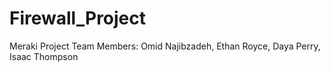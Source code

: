 # Firewall_Project
Meraki Project
Team Members: Omid Najibzadeh, Ethan Royce, Daya Perry, Isaac Thompson
